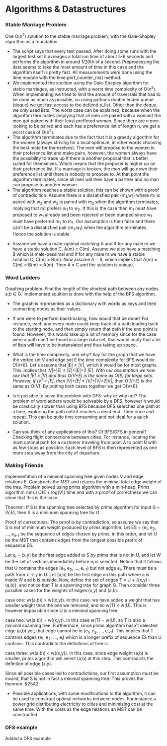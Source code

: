 # Algorithms & Datastructures

### Stable Marriage Problem
One O(n<sup>2</sup>) solution to the stable marriage problem, with the Gale-Shapley algorithm as a foundation
* The script says that every test passed. After doing some runs with the largest test set it avreages a total run time of about 5-6 seconds and performs the algorithm in around 1/20th of a second. Preprocessing the data seems to take the most amount of time in this case and the algorithm itself is pretty fast. All measurements were done using the time module with the time.perf_counter_ns() method.
* We implemented the soultion using the Gale-Shapley algorithm for stable marriages, as instructed, with a worst time complexity of O(n<sup>2</sup>). When implementing we tried to limit the amount of traversals that had to be done as much as possible, so using pythons double ended queue (deque) we got fast access to the defiend p_list. Other than the deque, we only used lists. The worst case can be explained, because when the algorithm terminates (implying that all men are paired with a woman) the men got paired with their least preffered woman. Since there are n men looking to be paired and each has a preference list of length n, we get a worst case of O(n<sup>2</sup>).
* The algorithm terminates due to the fact that it is a greedy algorithm for the women (always striving for a local optimum, in other words choosing the best mate for themselves). The men will propose to the women in their preference list and make pairs, however, the women always have the possibility to trade up if there is another proposal that is better suited for themselves. Which means that the proposer is higher up on their preference list. If a marriage is broken, the men will go down their preference list until there is nobody to propose to. At that point the algorithm terminates, since all men will then have a partner and no man can propose to another woman.
* The algorithm reaches a stable solution, this can be shown with a proof of contradicition. Assume there is a dissatisfied pair (m<sub>1</sub>,w<sub>1</sub>) where m<sub>1</sub> is paired with w<sub>2</sub> and w<sub>2</sub> is paired with m<sub>2</sub> when the algorithm terminates, implying that m1 prefers w<sub>1</sub> to w<sub>2</sub>. If this is the case then m<sub>1</sub> must have proposed to w<sub>1</sub> already and been rejected or been dumped since w<sub>1</sub> must have preferred m<sub>2</sub> to m<sub>1</sub>. Our assumption is then false and there can't be a dissatisfied pair (m<sub>1</sub>,w<sub>1</sub>) when the algorithm terminates. Hence the solution is stable.
* <p>Assume we have a male-optimal matching A and if for any male m we have a stable solution C, A(m) &ge; C(m). Assume we also have a matching B which is male-pessimal and if for any male m we have a stable solution C, C(m) &ge; B(m). Now assume A = B, which implies that A(m) &ge; C(m) &ge; B(m) = A(m). Then A = C and the solution is unique.</p>

### Word Ladders
<p>Graphing problem. Find the length of the shortest path between any nodes a,b &isin; G. Implemented soultion is done with the help of the BFS algorithm.

* The graph is represented as a dicitionary with words as keys and their connecting nodes as their values.
* If one were to perform backtracking, how would that be done? For instance, each and every node could keep track of a path leading back to the starting node, and then simply return that path if the end point is found. However, this would take up a lot of memory since for the case were a path can't be found in a large data set, that would imply that a lot of lists will have to be instansiated and thus taking up space.
*  What is the time complexity, and why? Say for the graph that we have the vertex set V and edge set E the time complexity for BFS would be O(V+E). Let's assume that |E| &ge; |V|, which it would be for most graphs. This implies that |V|+|E| &le; |E|+|E|=2 *|E|. With our assumption we now see that |E| &ge; |V| and thus O(V+E) is the same as O(E) for large sets. However, if |V| > |E|, then |V|+|E| &le; |V|+|V|=2*|V|, then O(V+E) is the same as O(V)! By putting both cases together we get O(V+E). 

* Is it possible to solve the problem with DFS: why or why not? The problem of wordladders would be solveable by a DFS, however it would be drastically slower than using BFS because DFS searches one path at a time, exploring the path until it reaches a dead end. Then rince and repeat. This can be quite time consuming and not ideal for a quick solution.
* Can you think of any applications of this? Of BFS/DFS in general? Checking flight connections between cities. For instance, locating the most optimal path for a customer traveling from point A to point B with as few stops as possible. Each level of BFS is then represented as one more step away from the city of departure.</p>

### Making Friends
<p>Implementation of a minimal spanning tree given nodes V and edge relations E. Constructs the MST and returns the minimal total edge weight of the tree. Problem solved using prims algorithm with a min-heap. Prims algorithm runs i O(E + log(V)) time and with a proof of correctness we can show that this is the case.
 
Theorem: If S is the spanning tree selected by prims algorithm for input G = (V,E), then S is a minimum spanning tree for G.

Proof of correctness: The proof is by contradiction, so assume we say that S is not of minimum weight produced by prims algorithm. Let ES = (e<sub>1</sub>, e<sub>2</sub>, ..., e<sub>n-1</sub> be the sequence of edges chosen by prims, in this order, and let U be the MST that contains edges from the longest possible prefix of sequence ES.

Let e<sub>i</sub> = (x,y) be the first edge added to S by prims that is not in U, and let W be the set of vertices immediately before e<sub>i</sub> is selected. Notice that it follows that U contains the edges (e<sub>1</sub>, e<sub>2</sub>, ..., e<sub>i-1</sub>) but not edge e<sub>i</sub>. There must be a path from x &rarr; y in U. Let (a,b) be the first edge on this path where a is inside W and b is outside. Now, define the set of edges T = U + {(x,y) - (a,b)}, and notice that T is a spanning tree for graph G. Then consider three possible cases for the weights of edges (x,y) and (a,b).

case one: w((a,b)) > w((x,y)). In this case, we have added a weight that has smaller weight than the one we removed, and so w(T) < w(U). This is however impossible since U is a minimal spanning tree.

case two: w((a,b)) = w((x,y)). In this case w(T) = w(U), so T is also a minimal spanning tree. Furthermore, since prims algorithm hasn't selected edge (a,b) yet, that edge cannot be in (e<sub>1</sub>, e<sub>2</sub>, ..., e<sub>i-1</sub>). This implies that T contains edges (e<sub>1</sub>, e<sub>2</sub>, ..., e<sub>i</sub>) which is a longer prefix of sequence ES than U contains. This contradicts the definitions of tree U.

case three: w((a,b)) < w((x,y)). In this case, since edge weight (a,b) is smaller, prims algorithm will select (a,b) at this step. This contradicts the defintion of edge (x,y).

Since all possible cases led to contradictions, our first assumption must be invalid, that S is not in fact a minimal spanning tree. This proves the theorem. &25A2;
 
* Possible applications, with some modifications to the algorithm, it can be used to construct optimal networks between nodes. For instance a power grid distributing electricity to cities and minimizing cost at the same time. With the costs as the edge relations an MST can be constructed.

  
</p>

### DFS example
Added a DFS example
